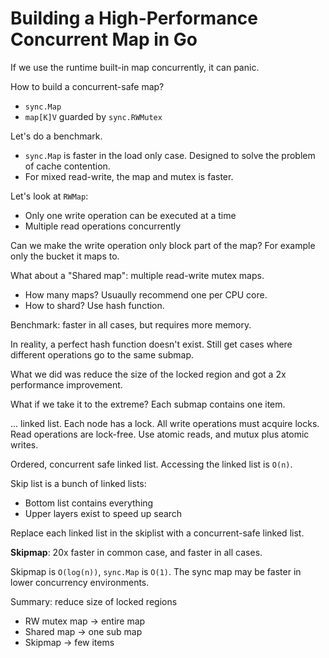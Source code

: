 # Building a High-Performance Concurrent Map in Go

If we use the runtime built-in map concurrently, it can panic.

How to build a concurrent-safe map?

* `sync.Map`
* `map[K]V` guarded by `sync.RWMutex`

Let's do a benchmark.

* `sync.Map` is faster in the load only case. Designed to solve the problem of
  cache contention.
* For mixed read-write, the map and mutex is faster.

Let's look at `RWMap`:

* Only one write operation can be executed at a time
* Multiple read operations concurrently

Can we make the write operation only block part of the map? For example only
the bucket it maps to.

What about a "Shared map": multiple read-write mutex maps.

* How many maps? Usuaully recommend one per CPU core.
* How to shard? Use hash function.

Benchmark: faster in all cases, but requires more memory.

In reality, a perfect hash function doesn't exist. Still get cases where
different operations go to the same submap.

What we did was reduce the size of the locked region and got a 2x performance
improvement.

What if we take it to the extreme? Each submap contains one item.

... linked list.
Each node has a lock.
All write operations must acquire locks.
Read operations are lock-free.
Use atomic reads, and mutux plus atomic writes.

Ordered, concurrent safe linked list.
Accessing the linked list is `O(n)`.

Skip list is a bunch of linked lists:
* Bottom list contains everything
* Upper layers exist to speed up search

Replace each linked list in the skiplist with a concurrent-safe linked list.

**Skipmap**: 20x faster in common case, and faster in all cases.

Skipmap is `O(log(n))`, `sync.Map` is `O(1)`. The sync map may be faster in
lower concurrency environments.

Summary: reduce size of locked regions
* RW mutex map -> entire map
* Shared map -> one sub map
* Skipmap -> few items
